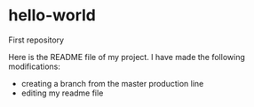 # hello-world
First repository

Here is the README file of my project. I have made the following modifications:
- creating a branch from the master production line
- editing my readme file
